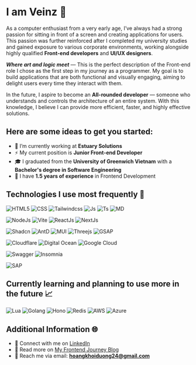 # I am Veinz 🌿

As a computer enthusiast from a very early age, I’ve always had a strong passion for sitting in front of a screen and creating applications for users. This passion was further reinforced after I completed my university studies and gained exposure to various corporate environments, working alongside highly qualified **Front-end developers** and **UI/UX designers**.

***Where art and logic meet*** — This is the perfect description of the Front-end role I chose as the first step in my journey as a programmer. My goal is to build applications that are both functional and visually engaging, aiming to delight users every time they interact with them.

In the future, I aspire to become an **All-rounded developer** — someone who understands and controls the architecture of an entire system. With this knowledge, I believe I can provide more efficient, faster, and highly effective solutions.

## Here are some ideas to get you started:

- 🔭 I’m currently working at **Estuary Solutions**
- ⚡ My current position is **Junior Front-end Developer**
- 🎓 I graduated from the **University of Greenwich Vietnam** with a **Bachelor's degree in Software Engineering**
- 🧠 I have **1.5 years of experience** in Frontend Development

## Technologies I use most frequently 📔

![HTML5](https://img.shields.io/badge/HTML5-E34F26?style=for-the-badge&logo=html5&logoColor=white) ![CSS](https://img.shields.io/badge/CSS3-1572B6?style=for-the-badge&logo=css3&logoColor=white) ![Tailwindcss](https://img.shields.io/badge/Tailwind_CSS-38B2AC?style=for-the-badge&logo=tailwind-css&logoColor=white) ![Js](https://img.shields.io/badge/JavaScript-323330?style=for-the-badge&logo=javascript&logoColor=F7DF1E) ![Ts](https://img.shields.io/badge/TypeScript-007ACC?style=for-the-badge&logo=typescript&logoColor=white) ![MD](	https://img.shields.io/badge/Markdown-000000?style=for-the-badge&logo=markdown&logoColor=white)

![NodeJs](https://img.shields.io/badge/Node%20js-339933?style=for-the-badge&logo=nodedotjs&logoColor=white) ![Vite](https://img.shields.io/badge/Vite-B73BFE?style=for-the-badge&logo=vite&logoColor=FFD62E) ![ReactJs](https://img.shields.io/badge/React-20232A?style=for-the-badge&logo=react&logoColor=61DAFB) ![NextJs](https://img.shields.io/badge/next%20js-000000?style=for-the-badge&logo=nextdotjs&logoColor=white)

![Shadcn](https://img.shields.io/badge/shadcn%2Fui-000000?style=for-the-badge&logo=shadcnui&logoColor=white) ![AntD](https://img.shields.io/badge/Ant%20Design-1890FF?style=for-the-badge&logo=antdesign&logoColor=white) ![MUI](	https://img.shields.io/badge/Material%20UI-007FFF?style=for-the-badge&logo=mui&logoColor=white) ![Threejs](https://img.shields.io/badge/ThreeJs-black?style=for-the-badge&logo=three.js&logoColor=white) ![GSAP](https://img.shields.io/badge/GSAP-93CF2B?style=for-the-badge&logo=greensock&logoColor=white)

![Cloudflare](https://img.shields.io/badge/Cloudflare-F38020?style=for-the-badge&logo=Cloudflare&logoColor=white) ![Digital Ocean](https://img.shields.io/badge/Digital_Ocean-0080FF?style=for-the-badge&logo=DigitalOcean&logoColor=white) ![Google Cloud](https://img.shields.io/badge/Google_Cloud-4285F4?style=for-the-badge&logo=google-cloud&logoColor=white)

![Swagger](https://img.shields.io/badge/Swagger-85EA2D?style=for-the-badge&logo=Swagger&logoColor=white) ![Insomnia](https://img.shields.io/badge/Insomnia-5849be?style=for-the-badge&logo=Insomnia&logoColor=white)

![SAP](https://img.shields.io/badge/SAP-0FAAFF?style=for-the-badge&logo=sap&logoColor=white)

## Currently learning and planning to use more in the future 📈

![Lua](https://img.shields.io/badge/Lua-2C2D72?style=for-the-badge&logo=lua&logoColor=white) ![Golang](https://img.shields.io/badge/Go-00ADD8?style=for-the-badge&logo=go&logoColor=white) ![Hono](https://img.shields.io/badge/hono-E36002?style=for-the-badge&logo=hono&logoColor=white) ![Redis](https://img.shields.io/badge/redis-CC0000.svg?&style=for-the-badge&logo=redis&logoColor=white) ![AWS](https://img.shields.io/badge/Amazon_Web_Services-FF9900?style=for-the-badge&logo=amazonwebservices&logoColor=white) ![Azure](https://img.shields.io/badge/Azure_DevOps-0078D7?style=for-the-badge&logo=azure-devops&logoColor=white)

## Additional Information 🌐

- 💼 Connect with me on [LinkedIn](https://www.linkedin.com/in/hoangkhoi2406/)
- 📝 Read more on [My Frontend Journey Blog](https://shorturl.at/L9Tu9)
- 📧 Reach me via email: **hoangkhoiduong24@gmail.com**

